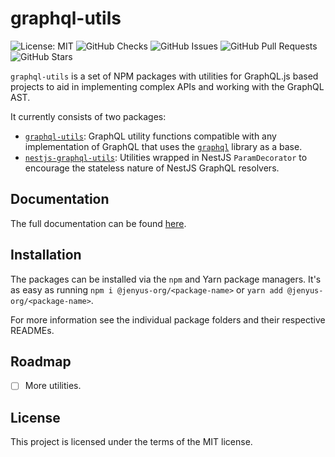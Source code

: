# graphql-utils
![License: MIT](https://img.shields.io/github/license/Jenyus-Org/graphql-utils)
![GitHub Checks](https://img.shields.io/github/workflow/status/Jenyus-Org/graphql-utils/Deploy%20package%20to%20NPM%20and%20GitHub%20package%20repository)
![GitHub Issues](https://img.shields.io/github/issues/Jenyus-Org/graphql-utils)
![GitHub Pull Requests](https://img.shields.io/github/issues-pr/Jenyus-Org/graphql-utils)
![GitHub Stars](https://img.shields.io/github/stars/Jenyus-Org/graphql-utils?style=social)

`graphql-utils` is a set of NPM packages with utilities for GraphQL.js based projects to aid in implementing complex APIs and working with the GraphQL AST.

It currently consists of two packages:

 - [`graphql-utils`](./graphql-utils/README.md): GraphQL utility functions compatible with any implementation of GraphQL that uses the [`graphql`](https://github.com/graphql/graphql-js) library as a base.
 - [`nestjs-graphql-utils`](./nestjs-graphql-utils/README.md): Utilities wrapped in NestJS `ParamDecorator` to encourage the stateless nature of NestJS GraphQL resolvers.

## Documentation

The full documentation can be found [here](https://jenyus-org.github.io/graphql-utils/).

## Installation

The packages can be installed via the `npm` and Yarn package managers. It's as easy as running `npm i @jenyus-org/<package-name>` or `yarn add @jenyus-org/<package-name>`.

For more information see the individual package folders and their respective READMEs.

## Roadmap

 - [ ] More utilities.

## License

This project is licensed under the terms of the MIT license.
